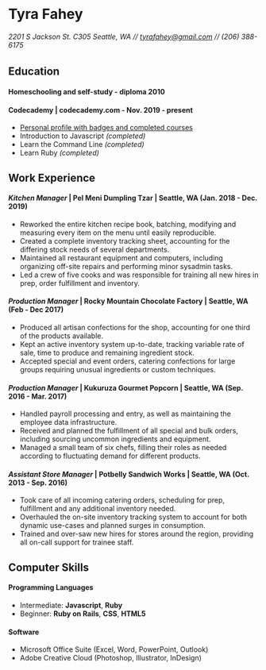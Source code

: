 ​
# Tyra Fahey

###### 2201 S Jackson St. C305 Seattle, WA // [tyrafahey@gmail.com](mailto:tyrafahey@gmail.com) // (206) 388-6175

## Education

#### Homeschooling and self-study - diploma 2010
 
#### Codecademy | codecademy.com - Nov. 2019 - present

* [Personal profile with badges and completed courses](https://www.codecademy.com/profiles/byte8163059590)
* Introduction to Javascript _(completed)_
* Learn the Command Line _(completed)_
* Learn Ruby _(completed)_

## Work Experience

#### _Kitchen Manager_ | Pel Meni Dumpling Tzar | Seattle, WA (Jan. 2018 - Dec. 2019)
* Reworked the entire kitchen recipe book, batching, modifying and measuring every item on the menu until easily reproducible.
* Created a complete inventory tracking sheet, accounting for the differing stock needs of several departments.
* Maintained all restaurant equipment and computers, including organizing off-site repairs and performing minor sysadmin tasks.  
* Led a crew of five cooks and was responsible for training all new hires in prep, order fulfillment and inventory.
#### _Production Manager_ | Rocky Mountain Chocolate Factory | Seattle, WA (Feb - Dec 2017)
* Produced all artisan confections for the shop, accounting for one third of the products available. 
* Kept an active inventory system up-to-date, tracking variable rate of sale, time to produce and remaining ingredient stock.
* Accepted special and event orders, catering confections for large groups requiring unusual ingredients or custom techniques.  
#### _Production Manager_ | Kukuruza Gourmet Popcorn | Seattle, WA (Sep. 2016 - Mar. 2017)
* Handled payroll processing and entry, as well as maintaining the employee data infrastructure.
* Received and planned the fulfillment of all special and bulk orders, including sourcing uncommon ingredients and equipment.
* Managed a small team of six chefs, filling their roles as needed according to fluctuating demand for different products.  
#### _Assistant Store Manager_ | Potbelly Sandwich Works | Seattle, WA (Oct. 2013 - Sep. 2016)
* Took care of all incoming catering orders, scheduling for prep, fulfillment and any additional inventory needed.
* Overhauled the on-site inventory tracking system to account for both dynamic use-cases and planned surges in consumption.
* Trained and over-saw new hires for stores around the region, providing all on-call support for trainee staff.
## Computer Skills

#### Programming Languages

* Intermediate: **Javascript**, **Ruby**
* Beginner: **Ruby on Rails**, **CSS**, **HTML5**
  
#### Software

* Microsoft Office Suite (Excel, Word, PowerPoint, Outlook)
* Adobe Creative Cloud (Photoshop, Illustrator, InDesign)
